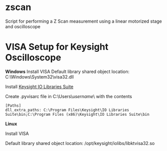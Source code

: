 # zscan
Script for performing a Z Scan measurement using a linear motorized stage and oscilloscope

# VISA Setup for Keysight Oscilloscope
**Windows**
Install VISA
Default library shared object location: C:\\Windows\\System32\\visa32.dll

Install [Keysight IO Libraries Suite](https://www.keysight.com/us/en/lib/software-detail/computer-software/io-libraries-suite-downloads-2175637.html)

Create .pyvisarc file in C:\\Users\\*username*\\ with the contents

```
[Paths]
dll_extra_paths: C:\Program Files\Keysight\IO Libraries Suite\bin;C:\Program Files (x86)\Keysight\IO Libraries Suite\bin
```

**Linux**

Install VISA

Default library shared object location: /opt/keysight/iolibs/libktvisa32.so
